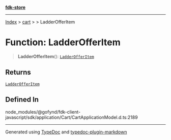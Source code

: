 [**fdk-store**](../../../README.md)
***

[Index](../../../API.md) > [cart](../../README.md) > [<internal>](../README.md) > LadderOfferItem

# Function: LadderOfferItem

> **LadderOfferItem**(): [`LadderOfferItem`](../type-aliases/type-alias.LadderOfferItem.md)

## Returns

[`LadderOfferItem`](../type-aliases/type-alias.LadderOfferItem.md)

## Defined In

node\_modules/@gofynd/fdk-client-javascript/sdk/application/Cart/CartApplicationModel.d.ts:2189

***
Generated using [TypeDoc](https://typedoc.org/) and [typedoc-plugin-markdown](https://www.npmjs.com/package/typedoc-plugin-markdown)

